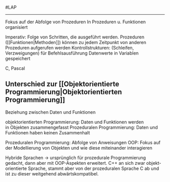#LAP
***
Fokus auf der Abfolge von Prozeduren
In Prozeduren u. Funktionen organisiert

Imperativ: Folge von Schritten, die ausgeführt werden. Prozeduren ([[Funktionen|Methoden]]) können zu jedem Zeitpunkt von anderen Prozeduren aufgerufen werden
Kontrollstrukturen: (Schleifen, Verzweigungen) für Befehlsausführung
Datenwerte in Variablen gespeichert

C, Pascal

## Unterschied zur [[Objektorientierte Programmierung|Objektorientierten Programmierung]]
Beziehung zwischen Daten und Funktionen

objektorientierten Programmierung: Daten und Funktionen werden in Objekten zusammengefasst
Prozeduralen Programmierung: Daten und Funktionen haben keinen Zusammenhalt

Prozeduralen Programmierung: Abfolge von Anweisungen
OOP: Fokus auf der Modellierung von Objekten und wie diese miteinander interagieren

Hybride Sprachen -> ursprünglich für prozedurale Programmierung gedacht, dann aber mit OOP-Aspekten erweitert.
C++ an sich zwar objekt-orientierte Sprache, stammt aber von der prozeduralen Sprache C ab und ist zu dieser weitgehend abwärtskompatibel.